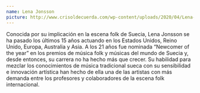 ```yaml
---
name: Lena Jonsson
picture: http://www.crisoldecuerda.com/wp-content/uploads/2020/04/Lena-500x500.jpg
---
```


Conocida por su implicación en la escena folk de Suecia, Lena Jonsson se ha pasado los últimos 15 años actuando en los Estados Unidos, Reino Unido, Europa, Australia y Asia. A los 21 años fue nominada “Newcomer of the year” en los premios de música folk y músicas del mundo de Suecia y, desde entonces, su carrera no ha hecho más que crecer. Su habilidad para mezclar los conocimientos de música tradicional sueca con su sensibilidad e innovación artística han hecho de ella una de las artistas con más demanda entre los profesores y colaboradores de la escena folk internacional.
